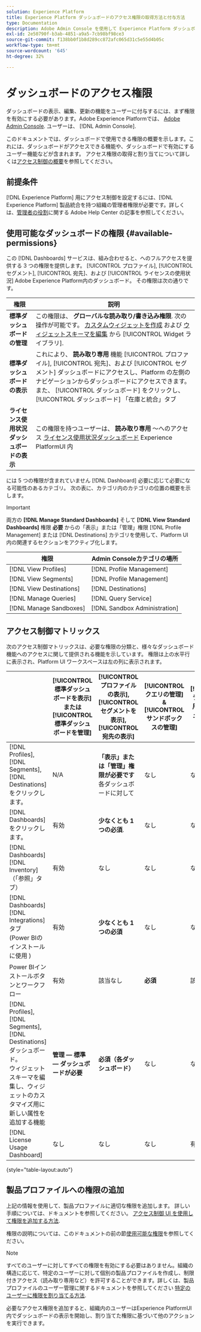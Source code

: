 ```yaml
---
solution: Experience Platform
title: Experience Platform ダッシュボードのアクセス権限の取得方法と付与方法
type: Documentation
description: Adobe Admin Console を使用して Experience Platform ダッシュボードの表示、編集、更新の機能をユーザーに付与します。
exl-id: 2e50790f-b3ab-4851-a9a5-7cb98bf98ce3
source-git-commit: f138bb0f1b8d289cc872afc065d31c5e55d4b05c
workflow-type: tm+mt
source-wordcount: '645'
ht-degree: 32%

---
```


# ダッシュボードのアクセス権限

ダッシュボードの表示、編集、更新の機能をユーザーに付与するには、まず権限を有効にする必要があります。Adobe Experience Platformでは、 [Adobe Admin Console](https://adminconsole.adobe.com/). ユーザーは、 [!DNL Admin Console].

このドキュメントでは、ダッシュボードで使用できる権限の概要を示します。これには、ダッシュボードがアクセスできる機能や、ダッシュボードで有効にするユーザー機能などが含まれます。 アクセス権限の取得と割り当てについて詳しくは[アクセス制御の概要](../access-control/home.md)を参照してください。

## 前提条件

[!DNL Experience Platform] 用にアクセス制御を設定するには、[!DNL Experience Platform] 製品統合を持つ組織の管理者権限が必要です。詳しくは、[管理者の役割](https://helpx.adobe.com/jp/enterprise/using/admin-roles.html)に関する Adobe Help Center の記事を参照してください。

## 使用可能なダッシュボードの権限 {#available-permissions}

この [!DNL Dashboards] サービスは、組み合わせると、へのフルアクセスを提供する 3 つの権限を提供します。 [!UICONTROL プロファイル], [!UICONTROL セグメント], [!UICONTROL 宛先]、および [!UICONTROL ライセンスの使用状況] Adobe Experience Platform内のダッシュボード。 その権限は次の通りです。

| 権限 | 説明 |
|---|---|
| **標準ダッシュボードの管理** | この権限は、 **グローバルな読み取り/書き込み権限**. 次の操作が可能です。 [カスタムウィジェットを作成](./customize/custom-widgets.md) および [ウィジェットスキーマを編集](./customize/edit-schema.md) から [!UICONTROL Widget ライブラリ]. |
| **標準ダッシュボードの表示** | これにより、 **読み取り専用** 機能 [!UICONTROL プロファイル], [!UICONTROL 宛先]、および [!UICONTROL セグメント] ダッシュボードにアクセスし、Platform の左側のナビゲーションからダッシュボードにアクセスできます。 また、 [!UICONTROL ダッシュボード] をクリックし、 [!UICONTROL ダッシュボード] 「在庫と統合」タブ |
| **ライセンス使用状況ダッシュボードの表示** | この権限を持つユーザーは、 **読み取り専用** ～へのアクセス [ライセンス使用状況ダッシュボード](./guides/license-usage.md) Experience PlatformUI 内 |

には 5 つの権限が含まれていません [!DNL Dashboard] 必要に応じて必要になる可能性のあるカテゴリ。 次の表に、カテゴリ内のカテゴリの位置の概要を示します。

>[!IMPORTANT]
>
>両方の **[!DNL Manage Standard Dashboards]** そして **[!DNL View Standard Dashboards]** 権限 **必要** からの「表示」または「管理」権限 [!DNL Profile Management] または [!DNL Destinations] カテゴリを使用して、Platform UI 内の関連するセクションをアクティブ化します。

| 権限 | Admin Consoleカテゴリの場所 |
|---|---|
| [!DNL View Profiles] | [!DNL Profile Management] |
| [!DNL View Segments] | [!DNL Profile Management] |
| [!DNL View Destinations] | [!DNL Destinations] |
| [!DNL Manage Queries] | [!DNL Query Service] |
| [!DNL Manage Sandboxes] | [!DNL Sandbox Administration] |

## アクセス制御マトリックス

次のアクセス制御マトリックスは、必要な権限の分類と、様々なダッシュボード機能へのアクセスに関して提供される機能を示しています。 権限は上の水平行に表示され、Platform UI ワークスペースは左の列に表示されます。

|  | [!UICONTROL 標準ダッシュボードを表示] または [!UICONTROL 標準ダッシュボードを管理] | [!UICONTROL プロファイルの表示],<br/>[!UICONTROL セグメントを表示],<br/> [!UICONTROL 宛先の表示] | [!UICONTROL クエリの管理] &amp; [!UICONTROL サンドボックスの管理] | [!UICONTROL ライセンス使用状況ダッシュボードの表示] |
|---|---|---|---|---|
| [!DNL Profiles],<br/>[!DNL Segments],<br/>[!DNL Destinations] をクリックします。 | N/A | **「表示」または「管理」権限が必要です** 各ダッシュボードに対して | なし | なし |
| [!DNL Dashboards] をクリックします。 | 有効 | **少なくとも 1 つの必須**. | なし | なし |
| [!DNL Dashboards] [!DNL Inventory] <br/>（「参照」タブ） | 有効 | なし | なし | なし |
| [!DNL Dashboards] [!DNL Integrations] タブ <br/>(Power BIのインストールに使用 ) | 有効 | **少なくとも 1 つの必須** | なし | なし |
| Power BIインストールボタンとワークフロー | 有効 | 該当なし | **必須** | 該当なし |
| [!DNL Profiles],<br/>[!DNL Segments],<br/>[!DNL Destinations] ダッシュボード。<br/>ウィジェットスキーマを編集し、ウィジェットのカスタマイズ用に新しい属性を追加する機能 | **管理 — 標準 — ダッシュボードが必要** | **必須（各ダッシュボード）** | なし | なし |
| [!DNL License Usage Dashboard] | なし | なし | なし | 有効 |

{style=&quot;table-layout:auto&quot;}

## 製品プロファイルへの権限の追加

上記の情報を使用して、製品プロファイルに適切な権限を追加します。 詳しい手順については、ドキュメントを参照してください。 [アクセス制御 UI を使用して権限を追加する方法](../access-control/ui/permissions.md).

権限の説明については、このドキュメントの前の節[使用可能な権限](#available-permissions)を参照してください。

>[!NOTE]
>
>すべてのユーザーに対してすべての権限を有効にする必要はありません。組織の構造に応じて、特定のユーザーに対して個別の製品プロファイルを作成し、制限付きアクセス（読み取り専用など）を許可することができます。詳しくは、製品プロファイルのユーザー管理に関するドキュメントを参照してください [特定のユーザーに権限を割り当てる方法](../access-control/ui/users.md).

必要なアクセス権限を追加すると、組織内のユーザーはExperience PlatformUI 内でダッシュボードの表示を開始し、割り当てた権限に基づいて他のアクションを実行できます。

